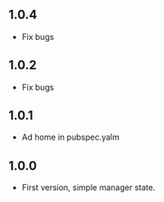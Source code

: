 ## 1.0.4
 - Fix bugs
## 1.0.2
 - Fix bugs
## 1.0.1
 - Ad home in pubspec.yalm
## 1.0.0
  - First version, simple manager state.
